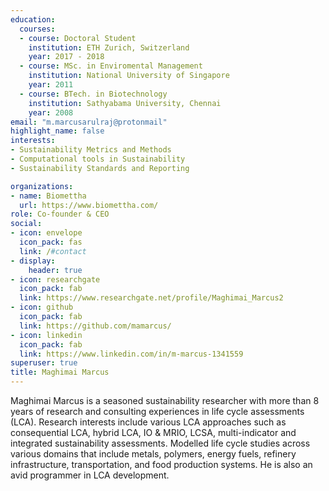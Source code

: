 ```yaml
---
education:
  courses:
  - course: Doctoral Student 
    institution: ETH Zurich, Switzerland
    year: 2017 - 2018
  - course: MSc. in Enviromental Management
    institution: National University of Singapore
    year: 2011
  - course: BTech. in Biotechnology
    institution: Sathyabama University, Chennai
    year: 2008
email: "m.marcusarulraj@protonmail"
highlight_name: false
interests:
- Sustainability Metrics and Methods
- Computational tools in Sustainability
- Sustainability Standards and Reporting

organizations:
- name: Biomettha
  url: https://www.biomettha.com/
role: Co-founder & CEO
social:
- icon: envelope
  icon_pack: fas
  link: /#contact
- display:
    header: true
- icon: researchgate
  icon_pack: fab
  link: https://www.researchgate.net/profile/Maghimai_Marcus2 
- icon: github
  icon_pack: fab
  link: https://github.com/mamarcus/
- icon: linkedin
  icon_pack: fab
  link: https://www.linkedin.com/in/m-marcus-1341559
superuser: true
title: Maghimai Marcus
---
```


Maghimai Marcus is a seasoned sustainability researcher with more than 8 years of research and consulting experiences in life cycle assessments (LCA). Research interests include various LCA approaches such as consequential LCA, hybrid LCA, IO & MRIO, LCSA, multi-indicator and integrated sustainability assessments. Modelled life cycle studies across various domains that include metals, polymers, energy fuels, refinery infrastructure, transportation, and food production systems. He is also an avid programmer in LCA development.
